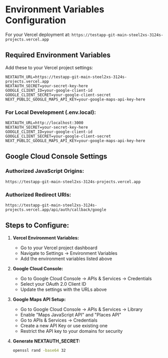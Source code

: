 # Environment Variables Configuration

For your Vercel deployment at: `https://testapp-git-main-steel2xs-3124s-projects.vercel.app`

## Required Environment Variables

Add these to your Vercel project settings:

```
NEXTAUTH_URL=https://testapp-git-main-steel2xs-3124s-projects.vercel.app
NEXTAUTH_SECRET=your-secret-key-here
GOOGLE_CLIENT_ID=your-google-client-id
GOOGLE_CLIENT_SECRET=your-google-client-secret
NEXT_PUBLIC_GOOGLE_MAPS_API_KEY=your-google-maps-api-key-here
```

### For Local Development (.env.local):
```
NEXTAUTH_URL=http://localhost:3000
NEXTAUTH_SECRET=your-secret-key-here
GOOGLE_CLIENT_ID=your-google-client-id
GOOGLE_CLIENT_SECRET=your-google-client-secret
NEXT_PUBLIC_GOOGLE_MAPS_API_KEY=your-google-maps-api-key-here
```

## Google Cloud Console Settings

### Authorized JavaScript Origins:
```
https://testapp-git-main-steel2xs-3124s-projects.vercel.app
```

### Authorized Redirect URIs:
```
https://testapp-git-main-steel2xs-3124s-projects.vercel.app/api/auth/callback/google
```

## Steps to Configure:

1. **Vercel Environment Variables:**
   - Go to your Vercel project dashboard
   - Navigate to Settings → Environment Variables
   - Add the environment variables listed above

2. **Google Cloud Console:**
   - Go to Google Cloud Console → APIs & Services → Credentials
   - Select your OAuth 2.0 Client ID
   - Update the settings with the URLs above

3. **Google Maps API Setup:**
   - Go to Google Cloud Console → APIs & Services → Library
   - Enable "Maps JavaScript API" and "Places API"
   - Go to APIs & Services → Credentials
   - Create a new API Key or use existing one
   - Restrict the API key to your domains for security

4. **Generate NEXTAUTH_SECRET:**
   ```bash
   openssl rand -base64 32
   ```
